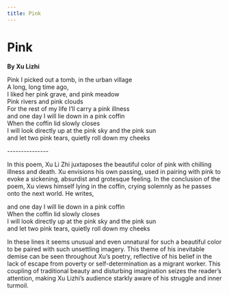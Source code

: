 ```yaml
---
title: Pink
---
```


# Pink
**By Xu Lizhi**

Pink
I picked out a tomb, in the urban village<br />
A long, long time ago,<br />
I liked her pink grave, and pink meadow<br />
Pink rivers and pink clouds <br />
For the rest of my life I’ll carry a pink illness<br />
and one day I will lie down in a pink coffin<br />
When the coffin lid slowly closes<br />
I will look directly up at the pink sky and the pink sun<br />
and let two pink tears, quietly roll down my cheeks<br />

---------------<br />


In this poem, Xu Li Zhi juxtaposes the beautiful color of pink with chilling illness and death. Xu envisions his own passing, used in pairing with pink to evoke a sickening, absurdist and grotesque feeling. In the conclusion of the poem, Xu views himself lying in the coffin, crying solemnly as he passes onto the next world. He writes,

and one day I will lie down in a pink coffin<br />
When the coffin lid slowly closes<br />
I will look directly up at the pink sky and the pink sun<br />
and let two pink tears, quietly roll down my cheeks<br />

In these lines it seems unusual and even unnatural for such a beautiful color to be paired with such unsettling imagery. This theme of his inevitable demise can be seen throughout Xu’s poetry, reflective of his belief in the lack of escape from poverty or self-determination as a migrant worker. This coupling of traditional beauty and disturbing imagination seizes the reader’s attention, making Xu Lizhi’s audience starkly aware of his struggle and inner turmoil.

